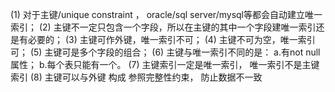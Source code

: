(1) 对于主键/unique constraint ， oracle/sql server/mysql等都会自动建立唯一索引；
(2) 主键不一定只包含一个字段，所以在主键的其中一个字段建唯一索引还是有必要的；
(3) 主键可作外键，唯一索引不可；
(4) 主键不可为空，唯一索引可；
(5) 主键可是多个字段的组合；
(6) 主键与唯一索引不同的是：
a.有not null属性；
b.每个表只能有一个。
(7) 主键索引一定是唯一索引， 唯一索引不是主键索引
(8) 主键可以与外键 构成 参照完整性约束， 防止数据不一致